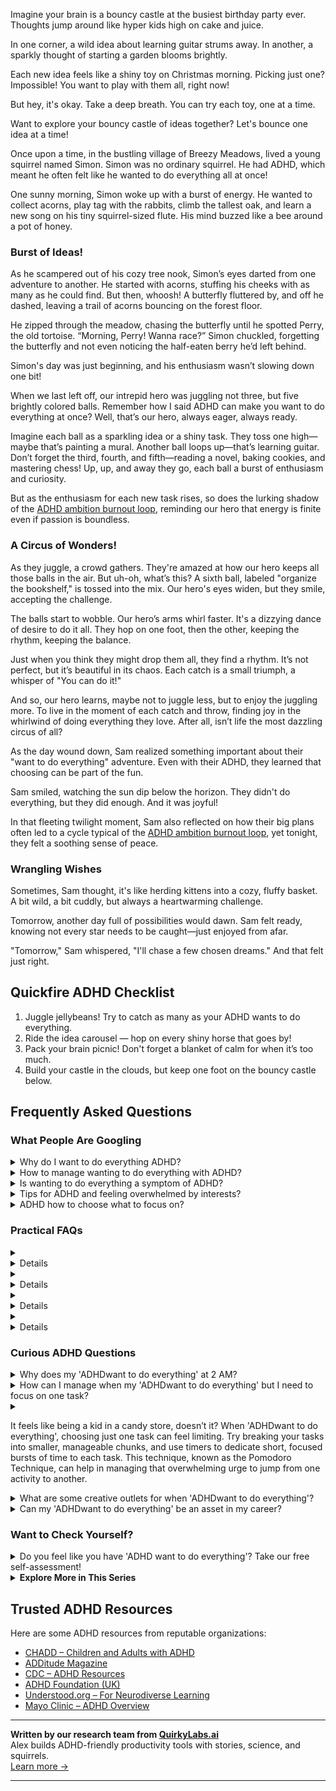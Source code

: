 
Imagine your brain is a bouncy castle at the busiest birthday party ever. Thoughts jump around like hyper kids high on cake and juice.

In one corner, a wild idea about learning guitar strums away. In another, a sparkly thought of starting a garden blooms brightly.

Each new idea feels like a shiny toy on Christmas morning. Picking just one? Impossible! You want to play with them all, right now!

But hey, it's okay. Take a deep breath. You can try each toy, one at a time.

Want to explore your bouncy castle of ideas together? Let's bounce one idea at a time!

Once upon a time, in the bustling village of Breezy Meadows, lived a young squirrel named Simon. Simon was no ordinary squirrel. He had ADHD, which meant he often felt like he wanted to do everything all at once!

One sunny morning, Simon woke up with a burst of energy. He wanted to collect acorns, play tag with the rabbits, climb the tallest oak, and learn a new song on his tiny squirrel-sized flute. His mind buzzed like a bee around a pot of honey.

### Burst of Ideas!

As he scampered out of his cozy tree nook, Simon’s eyes darted from one adventure to another. He started with acorns, stuffing his cheeks with as many as he could find. But then, whoosh! A butterfly fluttered by, and off he dashed, leaving a trail of acorns bouncing on the forest floor.

He zipped through the meadow, chasing the butterfly until he spotted Perry, the old tortoise. “Morning, Perry! Wanna race?” Simon chuckled, forgetting the butterfly and not even noticing the half-eaten berry he’d left behind.

Simon's day was just beginning, and his enthusiasm wasn’t slowing down one bit!

When we last left off, our intrepid hero was juggling not three, but five brightly colored balls. Remember how I said ADHD can make you want to do everything at once? Well, that’s our hero, always eager, always ready.

Imagine each ball as a sparkling idea or a shiny task. They toss one high—maybe that’s painting a mural. Another ball loops up—that’s learning guitar. Don’t forget the third, fourth, and fifth—reading a novel, baking cookies, and mastering chess! Up, up, and away they go, each ball a burst of enthusiasm and curiosity.

But as the enthusiasm for each new task rises, so does the lurking shadow of the [ADHD ambition burnout loop](/pages/adhd-ambition-burnout-loop), reminding our hero that energy is finite even if passion is boundless.

### A Circus of Wonders!

As they juggle, a crowd gathers. They're amazed at how our hero keeps all those balls in the air. But uh-oh, what’s this? A sixth ball, labeled "organize the bookshelf," is tossed into the mix. Our hero's eyes widen, but they smile, accepting the challenge.

The balls start to wobble. Our hero’s arms whirl faster. It's a dizzying dance of desire to do it all. They hop on one foot, then the other, keeping the rhythm, keeping the balance.

Just when you think they might drop them all, they find a rhythm. It’s not perfect, but it’s beautiful in its chaos. Each catch is a small triumph, a whisper of "You can do it!"

And so, our hero learns, maybe not to juggle less, but to enjoy the juggling more. To live in the moment of each catch and throw, finding joy in the whirlwind of doing everything they love. After all, isn’t life the most dazzling circus of all?

As the day wound down, Sam realized something important about their "want to do everything" adventure. Even with their ADHD, they learned that choosing can be part of the fun.

Sam smiled, watching the sun dip below the horizon. They didn't do everything, but they did enough. And it was joyful!

In that fleeting twilight moment, Sam also reflected on how their big plans often led to a cycle typical of the [ADHD ambition burnout loop](/pages/adhd-ambition-burnout-loop/), yet tonight, they felt a soothing sense of peace.

### Wrangling Wishes

Sometimes, Sam thought, it's like herding kittens into a cozy, fluffy basket. A bit wild, a bit cuddly, but always a heartwarming challenge.

Tomorrow, another day full of possibilities would dawn. Sam felt ready, knowing not every star needs to be caught—just enjoyed from afar.

"Tomorrow," Sam whispered, "I'll chase a few chosen dreams." And that felt just right.

## Quickfire ADHD Checklist

1. Juggle jellybeans! Try to catch as many as your ADHD wants to do everything.
2. Ride the idea carousel — hop on every shiny horse that goes by!
3. Pack your brain picnic! Don't forget a blanket of calm for when it’s too much.
4. Build your castle in the clouds, but keep one foot on the bouncy castle below.

## Frequently Asked Questions



### What People Are Googling

<details><summary>Why do I want to do everything ADHD?</summary><p>It's perfectly understandable to feel like you want to dive into everything when you have ADHD! This burst of enthusiasm often comes from your brain's unique wiring for high interest and stimulation, which makes new ideas and projects incredibly appealing. Remember, it's a reflection of your creativity and zest for life! To manage this, consider jotting down all your exciting ideas so you can return to them later, allowing you to focus on one thing at a time without losing your wonderful sparks of inspiration.</p></details>
<details><summary>How to manage wanting to do everything with ADHD?</summary><p>It's wonderful to have a curious mind and a zest for many activities! With ADHD, it's common to find yourself wanting to dive into multiple interests all at once. To manage this, consider prioritizing your passions. Make a list of what excites you most, then pick one or two to focus on for a set period. This way, you can enjoy the satisfaction of diving deep without feeling overwhelmed by trying to juggle too many things at once. Remember, it's okay to explore your interests in phases—it keeps life exciting!</p></details>
<details><summary>Is wanting to do everything a symptom of ADHD?</summary><p>Absolutely, feeling pulled in many directions at once can indeed be a part of the ADHD experience! This often stems from an intense curiosity and a vibrant, fast-moving mind that finds a world full of interesting possibilities. It can be both a superpower and a challenge, as it allows for great creativity and enthusiasm but can sometimes lead to feeling overwhelmed. Finding strategies to prioritize and manage your interests can really help harness this wonderful aspect of ADHD.</p></details>
<details><summary>Tips for ADHD and feeling overwhelmed by interests?</summary><p>Absolutely, it's common to feel overwhelmed when you're passionate about many things! A good method to manage this is to prioritize your interests. Try creating a list and then rank them based on what excites you most or what you feel is most pressing. Then, allocate specific times to explore each interest — this way, you give each one the attention it deserves without feeling stretched too thin. Remember, it's perfectly okay to explore your passions at a pace that feels comfortable to you.</p></details>
<details><summary>ADHD how to choose what to focus on?</summary><p>Choosing what to focus on when you have ADHD can feel a bit like trying to pick a favorite book in a library full of interesting titles! A good starting point is to consider what feels most urgent or has a deadline coming up soon. If everything seems equally pressing, try breaking tasks into smaller, more manageable steps and see which first step feels most doable right now. And remember, it's perfectly okay to switch tasks if you find your focus waning—the key is to gently guide your attention back without self-criticism. Keep exploring different approaches, and you'll find the one that fits you best!</p></details>



### Practical FAQs

<details><summary><details>Why do people with ADHD want to do everything at once?<p>Individuals with ADHD often experience difficulties with executive function, including planning and prioritizing. This can lead to a feeling of wanting to engage in multiple activities simultaneously because everything seems equally urgent or appealing. This overwhelming desire to do everything can result in a lack of focus on any single task.</p></details></summary><p>It’s quite common for individuals with ADHD to feel like they want to tackle many tasks at once. This often stems from challenges with executive functions, such as planning and prioritizing, which can make every task appear equally urgent or enticing. It’s like being in a cozy library filled with your favorite books and wanting to read them all at the same time! Understanding this can help in managing the urge to multi-task and in finding strategies to focus more effectively on one thing at a time.</p></details>
<details><summary><details>How can someone with ADHD manage the feeling of wanting to do everything?<p>Managing the impulse to do everything when you have ADHD involves strategies like setting clear priorities, breaking tasks into smaller steps, using tools like calendars and to-do lists to stay organized, and possibly seeking guidance from a therapist or counselor who specializes in ADHD. Establishing a routine that includes regular breaks can also help in managing these impulses effectively.</p></details></summary><p>It's completely understandable to feel like you want to tackle everything at once when you have ADHD. A good start is to gently prioritize your tasks—think about what needs your immediate attention and what can wait a bit. Breaking bigger tasks into smaller, manageable steps can also make things less overwhelming. Don’t forget to use tools like planners or digital apps to keep track of your to-dos, and consider setting a cozy, reassuring routine that includes time for breaks to refresh and refocus. You're doing great, and each small step is a victory!</p></details>
<details><summary><details>What are the consequences if someone with ADHD wants to do everything but does not manage it well?<p>When someone with ADHD does not manage their desire to do everything, it can lead to unfinished tasks, stress, and feelings of frustration or failure. Over time, this can affect personal and professional relationships, and lead to chronic stress or anxiety. It's important to find effective management strategies to handle this aspect of ADHD.</p></details></summary><p>When someone with ADHD feels the urge to tackle everything at once but struggles to manage it effectively, it can indeed be quite overwhelming. This often leads to a pile-up of unfinished projects, which can stir up stress and feelings of disappointment or self-doubt. Navigating through these challenges requires gentle self-compassion and adaptive strategies, such as prioritizing tasks or breaking them into smaller, more manageable steps. Remember, it's perfectly okay to seek support and discover what methods work best for you to reduce overwhelm and enhance your well-being.</p></details>
<details><summary><details>Is the desire to do everything a common trait in all people with ADHD?<p>While many people with ADHD exhibit the desire to do everything due to hyperfocus or impulsivity, it's not universal. ADHD symptoms vary widely among individuals, and the intensity of this trait can differ. Some might experience it more acutely, while others might not consider it a major issue.</p></details></summary><p>Absolutely, the feeling of wanting to tackle everything all at once can definitely be a part of the ADHD experience for some, especially with tendencies like hyperfocus and impulsivity playing their roles. However, it's important to remember that ADHD manifests uniquely for each person. So, while some might find themselves frequently grappling with this urge, others may not see it as a prominent part of their ADHD. It’s all about understanding and managing your own unique blend of symptoms in a way that works best for you.</p></details>



### Curious ADHD Questions

<details><summary>Why does my 'ADHDwant to do everything' at 2 AM?</summary><p>Ah, the classic burst of 2 AM energy! This happens to many with ADHD due to our unique brain wiring. Our dopamine-driven brains often struggle with regular sleep-wake cycles, leading to bursts of motivation or creativity at seemingly random times, like the middle of the night. It's like our internal clock loves to pick the quiet, distraction-free hours to dive into new ideas or projects. Remember, while it's great to embrace this creativity, finding ways to gently guide your sleep schedule can also help balance your energy throughout the day.</p></details>
<details><summary>How can I manage when my 'ADHDwant to do everything' but I need to focus on one task?</summary><p>Ah, the classic ADHD whirlwind of wanting to do it all at once! This is such a common feeling, and it's really important to remember that you're not alone in this. One effective strategy is to use a priority list: jot down everything that's buzzing in your brain and then pick one task to focus on first, giving yourself permission to tackle the others later. Setting a timer can also help create a sense of boundary for your focus—work for short, achievable bursts, and then take a brief, well-deserved break before you dive back in or switch tasks. This way, you're respecting your brain's natural flow while gently guiding it towards productivity.</p></details>
<details><summary><p>It feels like being a kid in a candy store, doesn’t it? When 'ADHDwant to do everything', choosing just one task can feel limiting. Try breaking your tasks into smaller, manageable chunks, and use timers to dedicate short, focused bursts of time to each task. This technique, known as the Pomodoro Technique, can help in managing that overwhelming urge to jump from one activity to another.</p></summary><p>Absolutely, it really can feel like being a kid in a candy store! Having so many interests and ideas is a beautiful part of ADHD, but it sure can make focusing tough. Breaking tasks into smaller chunks and using timers, like in the Pomodoro Technique, is a brilliant way to harness your energy and keep things manageable. It’s like giving yourself permission to explore lots of different candies, just one at a time!</p></details>
<details><summary>What are some creative outlets for when 'ADHDwant to do everything'?</summary><p>Oh, the whirlwind of wanting to do everything all at once is such a familiar feeling! When your ADHD has your brain buzzing with ideas, channeling that energy into creative outlets can be incredibly satisfying. Consider starting a multi-media art journal where you can sketch, paint, write, or even attach little found objects—no pressure to stick to one medium or theme, just let your creativity flow. Alternatively, diving into digital projects like creating music, video editing, or digital art can be equally absorbing and allow you to switch between different types of creativity as your interest shifts. These outlets not only harness your vibrant energy but also celebrate the dynamic way your brain works.</p></details>
<details><summary>Can my 'ADHDwant to do everything' be an asset in my career?</summary><p>Absolutely, your enthusiasm for diving into various tasks and projects can definitely be an asset in your career! This natural curiosity and eagerness to engage with multiple interests is a hallmark of the creative and dynamic thinking that many employers value highly. You can use this trait to bring innovative solutions and energy to your role, making you a versatile and valuable team member. Just remember to balance your workload and use organizational strategies to keep your energy directed and productive!</p></details>



### Want to Check Yourself?

<details><summary>Do you feel like you have 'ADHD want to do everything'? Take our free self-assessment!</summary><p>Absolutely, that feeling of wanting to tackle everything all at once is pretty common among folks with ADHD! It's like having a browser with too many tabs open, isn't it? If you're curious about whether this is part of your experience, taking our free self-assessment could offer some clarity. It's a gentle nudge to understand how your wonderful brain ticks, and it might help guide you towards strategies that resonate with your vibrant energy and creativity.</p></details>

<script type="application/ld+json">
{
  "@context": "https://schema.org",
  "@type": "FAQPage",
  "mainEntity": [
    {
      "@type": "Question",
      "name": "Why do I want to do everything ADHD?",
      "acceptedAnswer": {
        "@type": "Answer",
        "text": "It's perfectly understandable to feel like you want to dive into everything when you have ADHD! This burst of enthusiasm often comes from your brain's unique wiring for high interest and stimulation, which makes new ideas and projects incredibly appealing. Remember, it's a reflection of your creativity and zest for life! To manage this, consider jotting down all your exciting ideas so you can return to them later, allowing you to focus on one thing at a time without losing your wonderful sparks of inspiration."
      }
    },
    {
      "@type": "Question",
      "name": "How to manage wanting to do everything with ADHD?",
      "acceptedAnswer": {
        "@type": "Answer",
        "text": "It's wonderful to have a curious mind and a zest for many activities! With ADHD, it's common to find yourself wanting to dive into multiple interests all at once. To manage this, consider prioritizing your passions. Make a list of what excites you most, then pick one or two to focus on for a set period. This way, you can enjoy the satisfaction of diving deep without feeling overwhelmed by trying to juggle too many things at once. Remember, it's okay to explore your interests in phases\u2014it keeps life exciting!"
      }
    },
    {
      "@type": "Question",
      "name": "Is wanting to do everything a symptom of ADHD?",
      "acceptedAnswer": {
        "@type": "Answer",
        "text": "Absolutely, feeling pulled in many directions at once can indeed be a part of the ADHD experience! This often stems from an intense curiosity and a vibrant, fast-moving mind that finds a world full of interesting possibilities. It can be both a superpower and a challenge, as it allows for great creativity and enthusiasm but can sometimes lead to feeling overwhelmed. Finding strategies to prioritize and manage your interests can really help harness this wonderful aspect of ADHD."
      }
    },
    {
      "@type": "Question",
      "name": "Tips for ADHD and feeling overwhelmed by interests?",
      "acceptedAnswer": {
        "@type": "Answer",
        "text": "Absolutely, it's common to feel overwhelmed when you're passionate about many things! A good method to manage this is to prioritize your interests. Try creating a list and then rank them based on what excites you most or what you feel is most pressing. Then, allocate specific times to explore each interest \u2014 this way, you give each one the attention it deserves without feeling stretched too thin. Remember, it's perfectly okay to explore your passions at a pace that feels comfortable to you."
      }
    },
    {
      "@type": "Question",
      "name": "ADHD how to choose what to focus on?",
      "acceptedAnswer": {
        "@type": "Answer",
        "text": "Choosing what to focus on when you have ADHD can feel a bit like trying to pick a favorite book in a library full of interesting titles! A good starting point is to consider what feels most urgent or has a deadline coming up soon. If everything seems equally pressing, try breaking tasks into smaller, more manageable steps and see which first step feels most doable right now. And remember, it's perfectly okay to switch tasks if you find your focus waning\u2014the key is to gently guide your attention back without self-criticism. Keep exploring different approaches, and you'll find the one that fits you best!"
      }
    }
  ]
}
</script>
<script type="application/ld+json">
{
  "@context": "https://schema.org",
  "@type": "Article",
  "author": {
    "@type": "Person",
    "name": "QuirkyLabs",
    "url": "https://quirkylabs.ai/about"
  },
  "headline": "ADHDwant to do everything: \"Unlock Joy: Why ADHD Makes You Want to Do Everything!\"",
  "mainEntityOfPage": "https://blog.quirkylabs.ai/pages/adhd-want-to-do-everything/",
  "datePublished": "2025-05-07"
}
</script>
<script type="application/ld+json">
{
  "@context": "https://schema.org",
  "@type": "BreadcrumbList",
  "itemListElement": [
    {
      "@type": "ListItem",
      "position": 1,
      "name": "Home",
      "item": "https://quirkylabs.ai/"
    },
    {
      "@type": "ListItem",
      "position": 2,
      "name": "Blog",
      "item": "https://blog.quirkylabs.ai/"
    },
    {
      "@type": "ListItem",
      "position": 3,
      "name": "ADHDwant to do everything: \"Unlock Joy: Why ADHD Makes You Want to Do Everything!\"",
      "item": "https://blog.quirkylabs.ai/pages/adhd-want-to-do-everything/"
    }
  ]
}
</script>

<details>
<summary><strong>Explore More in This Series</strong></summary>

- [Adhd Cant Execute](/pages/adhd-cant-execute/)
- [Adhd Hyperfocus Then Drop](/pages/adhd-hyperfocus-then-drop/)
- [Adhd Brilliant But Blocked](/pages/adhd-brilliant-but-blocked/)
- [Adhd Starting Everything](/pages/adhd-starting-everything/)
- [Adhd Ambition Burnout Loop](/pages/adhd-ambition-burnout-loop/)
- [Adhd Wasting Potential](/pages/adhd-wasting-potential/)
- [Adhd Dreams Vs Reality](/pages/adhd-dreams-vs-reality/)
- [Adhd Finishing Nothing](/pages/adhd-finishing-nothing/)
</details>



## Trusted ADHD Resources

Here are some ADHD resources from reputable organizations:

- [CHADD – Children and Adults with ADHD](https://chadd.org)
- [ADDitude Magazine](https://www.additudemag.com)
- [CDC – ADHD Resources](https://www.cdc.gov/ncbddd/adhd)
- [ADHD Foundation (UK)](https://www.adhdfoundation.org.uk)
- [Understood.org – For Neurodiverse Learning](https://www.understood.org)
- [Mayo Clinic – ADHD Overview](https://www.mayoclinic.org/diseases-conditions/adhd)


---

**Written by our research team from [QuirkyLabs.ai](https://quirkylabs.ai)**  
Alex builds ADHD-friendly productivity tools with stories, science, and squirrels.  
[Learn more →](https://quirkylabs.ai)

---